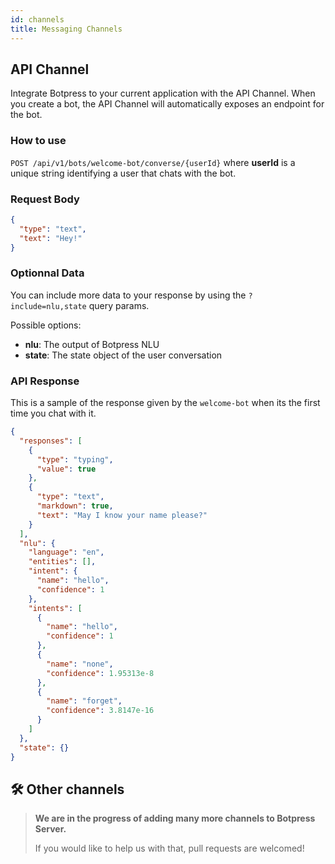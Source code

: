 ```yaml
---
id: channels
title: Messaging Channels
---
```


## API Channel

Integrate Botpress to your current application with the API Channel. When you create a bot, the API Channel will automatically exposes an endpoint for the bot.

### How to use

`POST /api/v1/bots/welcome-bot/converse/{userId}` where **userId** is a unique string identifying a user that chats with the bot.

### Request Body

```json
{
  "type": "text",
  "text": "Hey!"
}
```

### Optionnal Data

You can include more data to your response by using the `?include=nlu,state` query params.

Possible options:

- **nlu**: The output of Botpress NLU
- **state**: The state object of the user conversation

### API Response

This is a sample of the response given by the `welcome-bot` when its the first time you chat with it.

```json
{
  "responses": [
    {
      "type": "typing",
      "value": true
    },
    {
      "type": "text",
      "markdown": true,
      "text": "May I know your name please?"
    }
  ],
  "nlu": {
    "language": "en",
    "entities": [],
    "intent": {
      "name": "hello",
      "confidence": 1
    },
    "intents": [
      {
        "name": "hello",
        "confidence": 1
      },
      {
        "name": "none",
        "confidence": 1.95313e-8
      },
      {
        "name": "forget",
        "confidence": 3.8147e-16
      }
    ]
  },
  "state": {}
}
```

## 🛠 Other channels

> **We are in the progress of adding many more channels to Botpress Server.**
>
> If you would like to help us with that, pull requests are welcomed!
